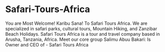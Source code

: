 # Safari-Tours-Africa
You are Most Welcome! Karibu Sana! To Safari Tours Africa. We are specialized in safari parks, cultural tours, Mountain Hiking, and Zanzibar Beach Holidays. Safari Tours Africa is a tour and travel company based in Arusha, Tanzania, Africa. Meet our core group Salimu Abuu Bakari: Is Owner and CEO of - Safari Tours Africa
